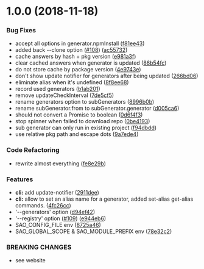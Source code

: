 <a name="1.0.0"></a>
# 1.0.0 (2018-11-18)


### Bug Fixes

* accept all options in generator.npmInstall ([f81ee43](https://github.com/ulivz/sherry/commit/f81ee43))
* added back --clone option ([#108](https://github.com/ulivz/sherry/issues/108)) ([ac55732](https://github.com/ulivz/sherry/commit/ac55732))
* cache answers by hash + pkg version ([e981a3f](https://github.com/ulivz/sherry/commit/e981a3f))
* clear cached answers when generator is updated ([86b54fc](https://github.com/ulivz/sherry/commit/86b54fc))
* do not store cache by package version ([4e9743e](https://github.com/ulivz/sherry/commit/4e9743e))
* don't show update notifier for generators after being updated ([266bd06](https://github.com/ulivz/sherry/commit/266bd06))
* eliminate alias when it's undefined ([8f8ee68](https://github.com/ulivz/sherry/commit/8f8ee68))
* record used generators ([b1ab201](https://github.com/ulivz/sherry/commit/b1ab201))
* remove updateCheckInterval ([7de5cf5](https://github.com/ulivz/sherry/commit/7de5cf5))
* rename generators option to subGenerators ([8996b0b](https://github.com/ulivz/sherry/commit/8996b0b))
* rename subGenerator.from to subGenerator.generator ([d005ca6](https://github.com/ulivz/sherry/commit/d005ca6))
* should not convert a Promise to boolean ([0d6f4f3](https://github.com/ulivz/sherry/commit/0d6f4f3))
* stop spinner when failed to download repo ([0be4193](https://github.com/ulivz/sherry/commit/0be4193))
* sub generator can only run in existing project ([f94dbdd](https://github.com/ulivz/sherry/commit/f94dbdd))
* use relative pkg path and escape dots ([9a7ede4](https://github.com/ulivz/sherry/commit/9a7ede4))


### Code Refactoring

* rewrite almost everything ([fe8e29b](https://github.com/ulivz/sherry/commit/fe8e29b))


### Features

* **cli:** add update-notifier ([2911dee](https://github.com/ulivz/sherry/commit/2911dee))
* **cli:** allow to set an alias name for a generator, added set-alias get-alias commands. ([4fc26cc](https://github.com/ulivz/sherry/commit/4fc26cc))
* '--generators' option ([d94ef42](https://github.com/ulivz/sherry/commit/d94ef42))
* '--registry' option ([#109](https://github.com/ulivz/sherry/issues/109)) ([e944eb6](https://github.com/ulivz/sherry/commit/e944eb6))
* SAO_CONFIG_FILE env ([8725a46](https://github.com/ulivz/sherry/commit/8725a46))
* SAO_GLOBAL_SCOPE & SAO_MODULE_PREFIX env ([78e32c2](https://github.com/ulivz/sherry/commit/78e32c2))


### BREAKING CHANGES

* see website



